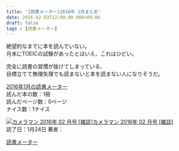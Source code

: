 ```yaml
---
title: '[読書メーター]2016年 1月まとめ'
date: 2016-02-03T22:09:00.000+09:00
draft: false
tags : [読書メーター]
---
```


絶望的なまでに本を読んでいない。  
月末にTOEICの試験があったとはいえ、これはひどい。  
  
完全に読書の習慣が抜けてしまっている、  
目標立てて無理矢理でも読まないと本を読まない人になりそうだ。  
  
  
[2016年1月の読書メーター](http://bookmeter.com/u/44081/matome?invite_id=44081)  
読んだ本の数：1冊  
読んだページ数：0ページ  
ナイス数：1ナイス  
  
[![カメラマン 2016年 02 月号 [雑誌]](http://img.bookmeter.com/book_image/SX100/no_image.gif)](http://bookmeter.com/b/B018KOLBTG)[カメラマン 2016年 02 月号 \[雑誌\]](http://bookmeter.com/b/B018KOLBTG "カメラマン 2016年 02 月号 [雑誌]")  
読了日：1月24日 著者：[](http://bookmeter.com/s?q=)  
  
[読書メーター](http://bookmeter.com/)